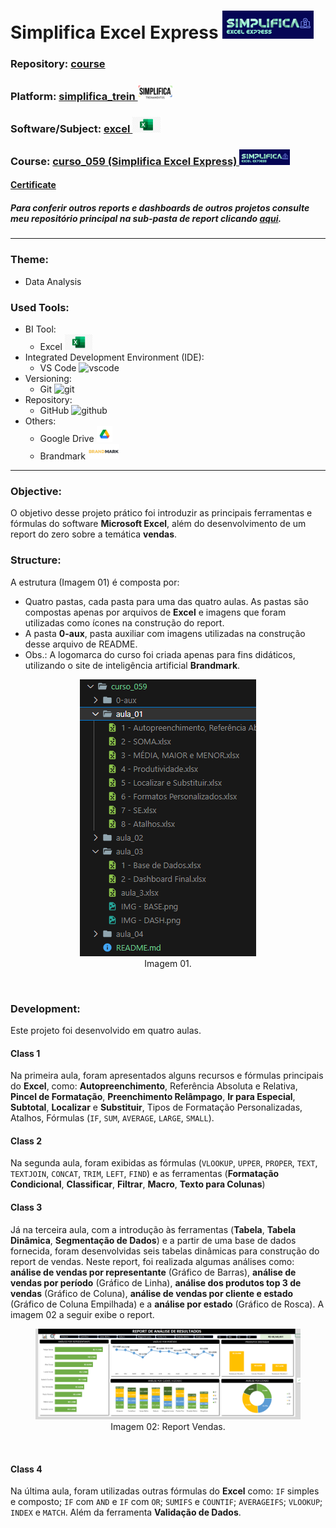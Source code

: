 # Simplifica Excel Express   <img src="./0-aux/logo_course.png" alt="curso_059" width="auto" height="45">

### Repository: [course](../../../)
### Platform: <a href="../../">simplifica_trein   <img src="https://github.com/PedroHeeger/main/blob/main/0-aux/logos/plataforma/simplifica_treinamentos.png" alt="simplifica_treinamentos" width="auto" height="25"></a>
### Software/Subject: <a href="../">excel   <img src="https://github.com/PedroHeeger/main/blob/main/0-aux/logos/software/microsoft_excel.png" alt="excel" width="auto" height="25"></a>
### Course: <a href="./">curso_059 (Simplifica Excel Express)   <img src="./0-aux/logo_course.png" alt="curso_059" width="auto" height="25"></a>

#### <a href="https://github.com/PedroHeeger/main/blob/main/cert_ti/05-particip/data/excel/(23-06-17)%20Cert%20Excel%20PH%20Simplif%20Trein%20(Simplifica%20Express).pdf">Certificate</a>
##### Para conferir outros reports e dashboards de outros projetos consulte meu repositório principal na sub-pasta de report clicando [aqui](https://github.com/PedroHeeger/main/tree/main/report).

---

### Theme:
- Data Analysis

### Used Tools:
- BI Tool: 
  - Excel <img src="https://github.com/PedroHeeger/main/blob/main/0-aux/logos/software/microsoft_excel.png" alt="microsoft_excel" width="auto" height="25">
- Integrated Development Environment (IDE):
  - VS Code   <img src="https://cdn.jsdelivr.net/gh/devicons/devicon/icons/vscode/vscode-original.svg" alt="vscode" width="auto" height="25">
- Versioning: 
  - Git   <img src="https://cdn.jsdelivr.net/gh/devicons/devicon/icons/git/git-original.svg" alt="git" width="auto" height="25">
- Repository:
  - GitHub   <img src="https://cdn.jsdelivr.net/gh/devicons/devicon/icons/github/github-original.svg" alt="github" width="auto" height="25">
- Others:
  - Google Drive <img src="https://github.com/PedroHeeger/main/blob/main/0-aux/logos/software/google_drive.png" alt="google_drive" width="auto" height="25">
  - Brandmark <img src="https://github.com/PedroHeeger/main/blob/main/0-aux/logos/sites/ai_brandmark.png" alt="brandmark" width="auto" height="25">

---

### Objective:
O objetivo desse projeto prático foi introduzir as principais ferramentas e fórmulas do software **Microsoft Excel**, além do desenvolvimento de um report do zero sobre a temática **vendas**.

### Structure:
A estrutura (Imagem 01) é composta por:
- Quatro pastas, cada pasta para uma das quatro aulas. As pastas são compostas apenas por arquivos de **Excel** e imagens que foram utilizadas como ícones na construção do report. 
- A pasta **0-aux**, pasta auxiliar com imagens utilizadas na construção desse arquivo de README. 
- Obs.: A logomarca do curso foi criada apenas para fins didáticos, utilizando o site de inteligência artificial **Brandmark**.

<div align="Center"><figure>
    <img src="./0-aux/img01.PNG" alt="img01"><br>
    <figcaption>Imagem 01.</figcaption>
</figure></div><br>

### Development:
Este projeto foi desenvolvido em quatro aulas. 

#### Class 1
Na primeira aula, foram apresentados alguns recursos e fórmulas principais do **Excel**, como: **Autopreenchimento**, Referência Absoluta e Relativa, **Pincel de Formatação**, **Preenchimento Relâmpago**, **Ir para Especial**, **Subtotal**, **Localizar** e **Substituir**, Tipos de Formatação Personalizadas, Atalhos, Fórmulas (`IF`, `SUM`, `AVERAGE`, `LARGE`, `SMALL`).

#### Class 2
Na segunda aula, foram exibidas as fórmulas (`VLOOKUP`, `UPPER`, `PROPER`, `TEXT`, `TEXTJOIN`, `CONCAT`, `TRIM`, `LEFT`, `FIND`) e as ferramentas (**Formatação Condicional**, **Classificar**, **Filtrar**, **Macro**, **Texto para Colunas**)

#### Class 3
Já na terceira aula, com a introdução às ferramentas (**Tabela**, **Tabela Dinâmica**, **Segmentação de Dados**) e a partir de uma base de dados fornecida, foram desenvolvidas seis tabelas dinâmicas para construção do report de vendas. Neste report, foi realizada algumas análises como: **análise de vendas por representante** (Gráfico de Barras), **análise de vendas por período** (Gráfico de Linha), **análise dos produtos top 3 de vendas** (Gráfico de Coluna), **análise de vendas por cliente e estado** (Gráfico de Coluna Empilhada) e a **análise por estado** (Gráfico de Rosca). A imagem 02 a seguir exibe o report.

<div align="Center"><figure>
    <img src="./0-aux/rep_curso_059_vendas.PNG" alt="img02"><br>
    <figcaption>Imagem 02: Report Vendas.</figcaption>
</figure></div><br>

#### Class 4
Na última aula, foram utilizadas outras fórmulas do **Excel** como: `IF` simples e composto; `IF` com `AND` e `IF` com `OR`; `SUMIFS` e `COUNTIF`; `AVERAGEIFS`; `VLOOKUP`; `INDEX` e `MATCH`. Além da ferramenta **Validação de Dados**.